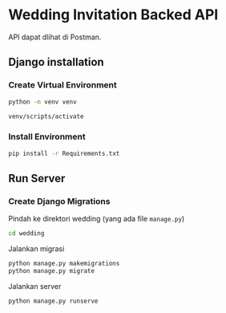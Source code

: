 # Wedding Invitation Backed API

API dapat dlihat di Postman.

## Django installation

### Create Virtual Environment

```bash
python -m venv venv

venv/scripts/activate
```

### Install Environment

```bash
pip install -r Requirements.txt
```

## Run Server

### Create Django Migrations

Pindah ke direktori wedding (yang ada file `manage.py`)

```bash
cd wedding
```

Jalankan migrasi

```bash
python manage.py makemigrations
python manage.py migrate
```

Jalankan server

```bash
python manage.py runserve
```

